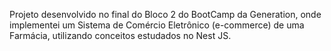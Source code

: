 Projeto desenvolvido no final do Bloco 2 do BootCamp da Generation, onde implementei um Sistema de Comércio Eletrônico (e-commerce) de uma Farmácia, utilizando conceitos estudados no Nest JS. 
